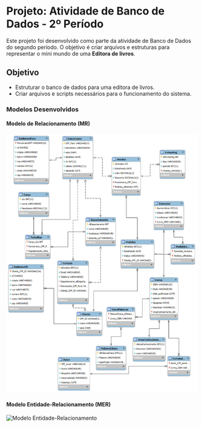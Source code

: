 # Projeto: Atividade de Banco de Dados - 2º Período

Este projeto foi desenvolvido como parte da atividade de Banco de Dados do segundo período. O objetivo é criar arquivos e estruturas para representar o mini mundo de uma **Editora de livros**.

## Objetivo

- Estruturar o banco de dados para uma editora de livros.
- Criar arquivos e scripts necessários para o funcionamento do sistema.

### Modelos Desenvolvidos

#### Modelo de Relacionamento (MR)

![Modelo de Relacionamento](/Modelos/MR--EDITORA.png)

#### Modelo Entidade-Relacionamento (MER)

![Modelo Entidade-Relacionamento](/Modelos/MER--EDITORA.png)


